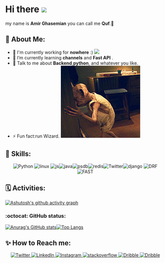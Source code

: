 

# Hi there <img  src="https://github.com/TheDudeThatCode/TheDudeThatCode/blob/master/Assets/Hi.gif" width="29px">
my name is __Amir Ghasemian__ you can call me **Quf**.🧙
## 🤵 About Me:
- 🏦 I'm currently working for __nowhere__ :)
      <img src="https://media.giphy.com/media/WUlplcMpOCEmTGBtBW/giphy.gif" width="30">
- 🌱 I’m currently learning __channels__ and __Fast API__ .
- 💬 Talk to me about __Backend__,__python__, and whatever you like.
- ⚡ Fun fact:run Wizard.
![This is an image](https://github.com/amirQuf/amirQuf/blob/main/assets/tumblr_m6du3cd1cF1r42lvzo1_250.gif?raw=true)
## 🎯 Skills:
<p align="center">
<img src="https://img.shields.io/badge/Python-3776AB?style=for-the-badge&logo=python&logoColor=white" alt="Python"/>
<img src  = "https://img.shields.io/badge/Linux-FCC624?style=for-the-badge&logo=linux&logoColor=black" alt = "linux" />
<img src="https://img.shields.io/badge/JavaScript-323330?style=for-the-badge&logo=javascript&logoColor=F7DF1E" alt="js"/><img src="https://img.shields.io/badge/Java-ED8B00?style=for-the-badge&logo=java&logoColor=white" alt="java"/><img src="https://img.shields.io/badge/PostgreSQL-316192?style=for-the-badge&logo=postgresql&logoColor=white" alt="psdb"/><img src="https://img.shields.io/badge/redis-%23DD0031.svg?&style=for-the-badge&logo=redis&logoColor=white" alt="redis"/><img src="https://img.shields.io/badge/Docker-2CA5E0?style=for-the-badge&logo=docker&logoColor=white" alt="Twitter"/><img src="https://img.shields.io/badge/Django-092E20?style=for-the-badge&logo=django&logoColor=white" alt="django"/> <img src="https://img.shields.io/badge/DJANGO-REST-ff1709?style=for-the-badge&logo=django&logoColor=white&color=ff1709&labelColor=gray" alt="DRF"/>
<img src="https://img.shields.io/badge/fastapi-109989?style=for-the-badge&logo=FASTAPI&logoColor=white" alt="FAST"/>
</p>


## 🗓 Activities:
[![Ashutosh's github activity graph](https://activity-graph.herokuapp.com/graph?username=amirQuf&theme=github)](https://github.com/ashutosh00710/github-readme-activity-graph)

### :octocat: GitHub status:
[![Anurag's GitHub stats](https://github-readme-stats.vercel.app/api?username=amirQuf&show_icons=true&theme=radical)](https://github.com/anuraghazra/github-readme-stats)[![Top Langs](https://github-readme-stats.vercel.app/api/top-langs/?username=anuraghazra&layout=compact&show_icons=true&theme=radical )](https://github.com/anuraghazra/github-readme-stats)

## ✨ How to Reach me:
<p align="center">
   
  <a href="https://twitter.com/callmequf" target="_blank">
    <img src="https://img.shields.io/badge/Twitter-1DA1F2?style=for-the-badge&logo=twitter&logoColor=white" alt="Twitter"/>
  </a>
  <a href="https://www.linkedin.com/in/amir-ghasemian" target="_blank">
    <img src="https://img.shields.io/badge/LinkedIn-0077B5?style=for-the-badge&logo=linkedin&logoColor=white" alt="LinkedIn"/>
  </a>
  <a href="https://www.instagram.com/qufficial/" target="_blank">
    <img src="https://img.shields.io/badge/Instagram-E4405F?style=for-the-badge&logo=instagram&logoColor=white" alt="Instagram"/>
  </a>
      <a href="https://stackoverflow.com/users/14555023/amir-quf" target="_blank">
    <img src= "https://img.shields.io/badge/Stack_Overflow-FE7A16?style=for-the-badge&logo=stack-overflow&logoColor=white" alt="stackoverflow"/>
  </a>
  <a href="https://dribbble.com/Amir_Quf" target="_blank">
    <img src= "https://img.shields.io/badge/Dribbble-EA4C89?style=for-the-badge&logo=dribbble&logoColor=white" alt="Dribble"/>
  </a>
   <a href="https://gitlab.com/amirQuf" target="_blank">
    <img src= "https://img.shields.io/badge/GitLab-330F63?style=for-the-badge&logo=gitlab&logoColor=white" alt="Dribble"/>
  </a>
</p>
